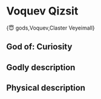 # Voquev Qizsit

{😇 gods,Voquev,Claster Veyeimall}

## **God of:** Curiosity

## **Godly description**

## **Physical description**